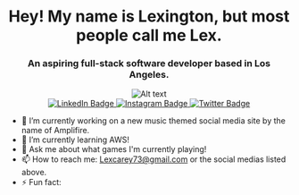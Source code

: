 <h1 align="center">Hey! My name is Lexington, but most people call me Lex.</h1>
<h3 align="center">An aspiring full-stack software developer based in Los Angeles.</h3>
<div align="center">
  <img
  src="https://i.giphy.com/media/cRNEpWTGQqhaV1s886/giphy.webp"
  alt="Alt text"
  title="Optional title"
  style="display: inline-block; margin: 0 auto; max-width: 100px">
</div>
<div align="center">
  <a href="https://www.linkedin.com/in/lexington-carey/">
    <img src="https://img.shields.io/badge/LinkedIn-blue?style=for-the-badge&logo=linkedin&logoColor=white" alt="LinkedIn Badge"/>
  </a>
  <a href="https://www.instagram.com/akuadrowned/">
    <img src="https://img.shields.io/badge/Instagram-E4405F?style=for-the-badge&logo=instagram&logoColor=white" alt="Instagram Badge"/>
  </a>
  <a href="https://twitter.com/AkuaDrowned">
    <img src="https://img.shields.io/badge/Twitter-blue?style=for-the-badge&logo=twitter&logoColor=white" alt="Twitter Badge"/>
  </a>
</div>

- 🔭 I’m currently working on a new music themed social media site by the name of Amplifire.
- 🌱 I’m currently learning AWS!
- 💬 Ask me about what games I'm currently playing!
- 📫 How to reach me: Lexcarey73@gmail.com or the social medias listed above.
- ⚡ Fun fact: 
